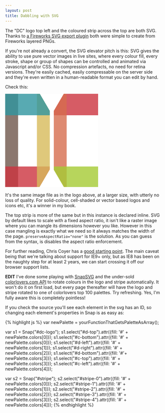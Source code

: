 ```yaml
---
layout: post
title: Dabbling with SVG
---
```


The "DC" logo top left and the coloured strip across the top are both SVG. Thanks to <a href="http://fireworks.abeall.com">a Fireworks SVG export plugin</a> both were simple to create from Fireworks layered PNGs.

If you're not already a convert, the SVG elevator pitch is this: SVG gives the ability to use pure vector images in live sites, where every colour fill, every stroke, shape or group of shapes can be controlled and animated via Javascript and/or CSS. No compression artefacts, no need for retina versions. They're easily cached, easily compressable on the server side and they're even written in a human-readable format you can edit by hand.

Check this:

<img src="/assets/images/dc.svg" width="300" height="300" />

It's the same image file as in the logo above, at a larger size, with utterly no loss of quality. For solid-colour, cell-shaded or vector based logos and icons etc, it's a winner in my book.

The top strip is more of the same but in this instance is declared inline. SVG by default likes to scale with a fixed aspect ratio, it isn't like a raster image where you can mangle its dimensions however you like. However in this case mangling is exactly what we need so it always matches the width of the page. <code>preserveAspectRatio="none"</code> is the solution. As you can guess from the syntax, is disables the aspect ratio enforcement.

For further reading, Chris Coyer has a <a href="http://css-tricks.com/using-svg/">good starting point</a>. The main caveat being that we're talking about support for IE9+ only, but as IE8 has been on the naughty step for at least 2 years, we can start crossing it off our browser support lists.

<strong>EDIT</strong> I've done some playing with <a href="http://snapsvg.io/">SnapSVG</a> and the under-sold <a href="http://www.colourlovers.com/api">colorlovers.com API</a> to rotate colours in the logo and stripe automatically. It won't do it on first load, but every page thereafter will have the logo and stripe rotated to one of colorlovers top 100 palettes. Try refreshing. Yes, I'm fully aware this is completely pointless!

If you check the source you'll see each element in the svg has an ID, so changing each element's properties in Snap is as easy as:

{% highlight js %}
var newPalette = yourFunctionThatGetsPaletteAsArray();

var s1 = Snap("#dc-logo");
s1.select("#d-top").attr({fill: '#' + newPalette.colors[0]});
s1.select("#c-bottom").attr({fill: '#' + newPalette.colors[0]});
s1.select("#d-left").attr({fill: '#' + newPalette.colors[1]});
s1.select("#d-right").attr({fill: '#' + newPalette.colors[2]});
s1.select("#d-bottom").attr({fill: '#'+ newPalette.colors[3]});
s1.select("#c-top").attr({fill: '#' + newPalette.colors[3]});
s1.select("#c-left").attr({fill: '#' + newPalette.colors[4]});

var s2 = Snap("#stripe");
s2.select("#stripe-0").attr({fill: '#' + newPalette.colors[0]});
s2.select("#stripe-1").attr({fill: '#' + newPalette.colors[1]});
s2.select("#stripe-2").attr({fill: '#' + newPalette.colors[2]});
s2.select("#stripe-3").attr({fill: '#' + newPalette.colors[3]});
s2.select("#stripe-4").attr({fill: '#' + newPalette.colors[4]});
{% endhighlight %}